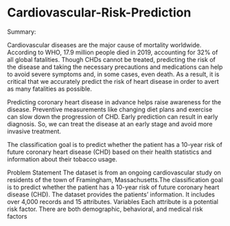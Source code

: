 # Cardiovascular-Risk-Prediction

Summary:

Cardiovascular diseases are the major cause of mortality worldwide. According to WHO, 17.9 million people died in 2019, accounting for 32% of all global fatalities. Though CHDs cannot be treated, predicting the risk of the disease and taking the necessary precautions and medications can help to avoid severe symptoms and, in some cases, even death. As a result, it is critical that we accurately predict the risk of heart disease in order to avert as many fatalities as possible.

Predicting coronary heart disease in advance helps raise awareness for the disease. Preventive measurements like changing diet plans and exercise can slow down the progression of CHD. Early prediction can result in early diagnosis. So, we can treat the disease at an early stage and avoid more invasive treatment.

The classification goal is to predict whether the patient has a 10-year risk of future coronary heart disease (CHD) based on their health statistics and information about their tobacco usage.

Problem Statement
The dataset is from an ongoing cardiovascular study on residents of the town of Framingham, Massachusetts.The classification goal is to predict whether the patient has a 10-year risk of future coronary heart disease (CHD). The dataset provides the patients’ information. It includes over 4,000 records and 15 attributes. Variables Each attribute is a potential risk factor. There are both demographic, behavioral, and medical risk factors
